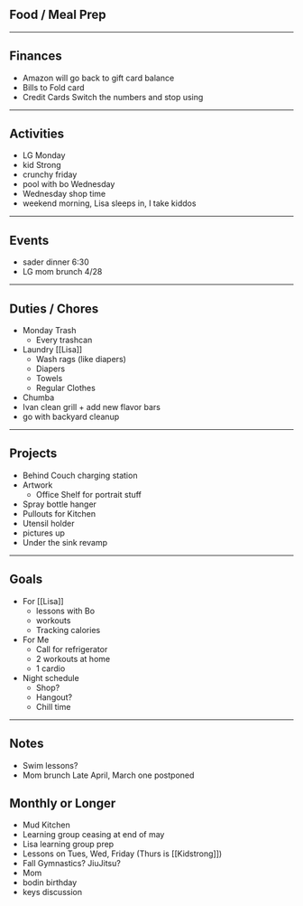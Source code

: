 
## Food / Meal Prep
---
## Finances
- Amazon will go back to gift card balance
- Bills to Fold card
- Credit Cards Switch the numbers and stop using
---
## Activities
- LG Monday
- kid Strong 
- crunchy friday
- pool with bo Wednesday 
- Wednesday shop time 
- weekend morning, Lisa sleeps in, I take kiddos

---
## Events
- sader dinner 6:30 
- LG mom brunch 4/28
---
## Duties / Chores
- Monday Trash
	- Every trashcan
- Laundry [[Lisa]]
	- Wash rags (like diapers)
	- Diapers
	- Towels
	- Regular Clothes
- Chumba
- Ivan clean grill + add new flavor bars
- go with backyard cleanup
---
## Projects 
- Behind Couch charging station
- Artwork
	- Office Shelf for portrait stuff
- Spray bottle hanger
- Pullouts for Kitchen
- Utensil holder 
- pictures up
- Under the sink revamp
---
## Goals
- For [[Lisa]] 
	- lessons with Bo 
	- workouts
	- Tracking calories
- For Me
	- Call for refrigerator
	- 2 workouts at home
	- 1 cardio
- Night schedule
	- Shop?
	- Hangout?
	- Chill time
---

## Notes
- Swim lessons?
- Mom brunch Late April, March one postponed

## Monthly or Longer
- Mud Kitchen
- Learning group ceasing at end of may
- Lisa learning group prep
- Lessons on Tues, Wed, Friday (Thurs is [[Kidstrong]])
- Fall Gymnastics? JiuJitsu?
- Mom
- bodin birthday 
- keys discussion 


